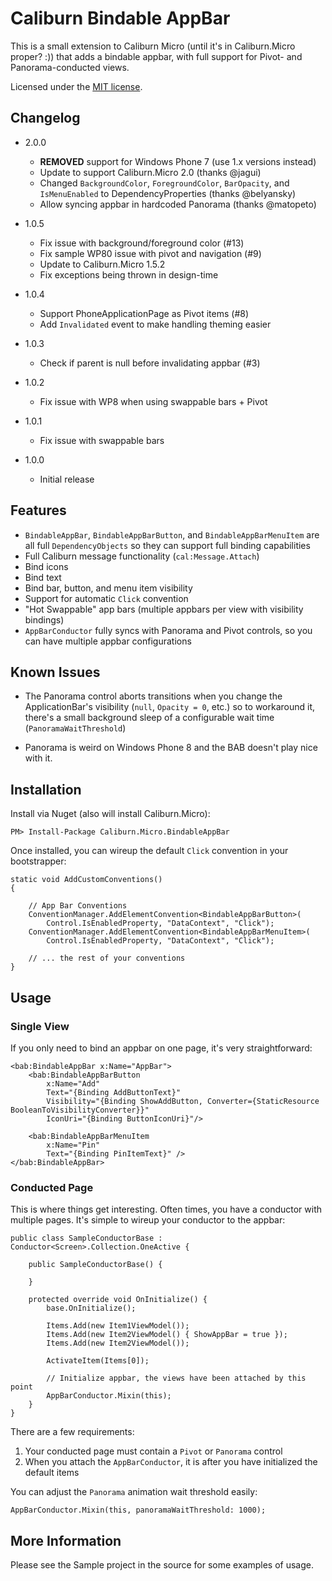 # Caliburn Bindable AppBar

This is a small extension to Caliburn Micro (until it's in Caliburn.Micro proper? :)) 
that adds a bindable appbar, with full support for Pivot- and Panorama-conducted views.

Licensed under the [MIT license](LICENSE.md).

## Changelog

* 2.0.0
    - **REMOVED** support for Windows Phone 7 (use 1.x versions instead)
    - Update to support Caliburn.Micro 2.0 (thanks @jagui)
    - Changed `BackgroundColor`, `ForegroundColor`, `BarOpacity`, and `IsMenuEnabled` to DependencyProperties (thanks @belyansky)
    - Allow syncing appbar in hardcoded Panorama (thanks @matopeto)

* 1.0.5
	- Fix issue with background/foreground color (#13)
	- Fix sample WP80 issue with pivot and navigation (#9)
	- Update to Caliburn.Micro 1.5.2
	- Fix exceptions being thrown in design-time

* 1.0.4
	- Support PhoneApplicationPage as Pivot items (#8) 
	- Add `Invalidated` event to make handling theming easier
	
* 1.0.3
	- Check if parent is null before invalidating appbar (#3)
	
* 1.0.2
	- Fix issue with WP8 when using swappable bars + Pivot

* 1.0.1
	- Fix issue with swappable bars

* 1.0.0
	- Initial release

## Features

* `BindableAppBar`, `BindableAppBarButton`, and `BindableAppBarMenuItem` 
  are all full `DependencyObjects` so they can support full binding capabilities
* Full Caliburn message functionality (`cal:Message.Attach`)
* Bind icons
* Bind text
* Bind bar, button, and menu item visibility
* Support for automatic `Click` convention
* "Hot Swappable" app bars (multiple appbars per view with visibility bindings)
* `AppBarConductor` fully syncs with Panorama and Pivot controls, so you can have multiple appbar configurations

## Known Issues

* The Panorama control aborts transitions when you change the ApplicationBar's visibility (`null`, `Opacity = 0`, etc.)
  so to workaround it, there's a small background sleep of a configurable wait time (`PanoramaWaitThreshold`)

* Panorama is weird on Windows Phone 8 and the BAB doesn't play nice with it.

## Installation

Install via Nuget (also will install Caliburn.Micro):

	PM> Install-Package Caliburn.Micro.BindableAppBar

Once installed, you can wireup the default `Click` convention in your bootstrapper:

	static void AddCustomConventions()
    {

        // App Bar Conventions
        ConventionManager.AddElementConvention<BindableAppBarButton>(
            Control.IsEnabledProperty, "DataContext", "Click");
        ConventionManager.AddElementConvention<BindableAppBarMenuItem>(
            Control.IsEnabledProperty, "DataContext", "Click");

		// ... the rest of your conventions
	}

## Usage

### Single View

If you only need to bind an appbar on one page, it's very straightforward:

    <bab:BindableAppBar x:Name="AppBar">
        <bab:BindableAppBarButton
            x:Name="Add"
            Text="{Binding AddButtonText}"
            Visibility="{Binding ShowAddButton, Converter={StaticResource BooleanToVisibilityConverter}}"
            IconUri="{Binding ButtonIconUri}"/>
            
        <bab:BindableAppBarMenuItem
            x:Name="Pin"
            Text="{Binding PinItemText}" />
    </bab:BindableAppBar>

### Conducted Page

This is where things get interesting. Often times, you have a conductor with multiple pages.
It's simple to wireup your conductor to the appbar:

    public class SampleConductorBase : Conductor<Screen>.Collection.OneActive {

        public SampleConductorBase() {
                  
        }

        protected override void OnInitialize() {
            base.OnInitialize();
                                 
            Items.Add(new Item1ViewModel());
            Items.Add(new Item2ViewModel() { ShowAppBar = true });
            Items.Add(new Item2ViewModel());

            ActivateItem(Items[0]);

            // Initialize appbar, the views have been attached by this point
            AppBarConductor.Mixin(this);
        }        
    }

There are a few requirements:

1. Your conducted page must contain a `Pivot` or `Panorama` control
2. When you attach the `AppBarConductor`, it is after you have initialized the default items	

You can adjust the `Panorama` animation wait threshold easily:

	AppBarConductor.Mixin(this, panoramaWaitThreshold: 1000);

## More Information

Please see the Sample project in the source for some examples of usage.
